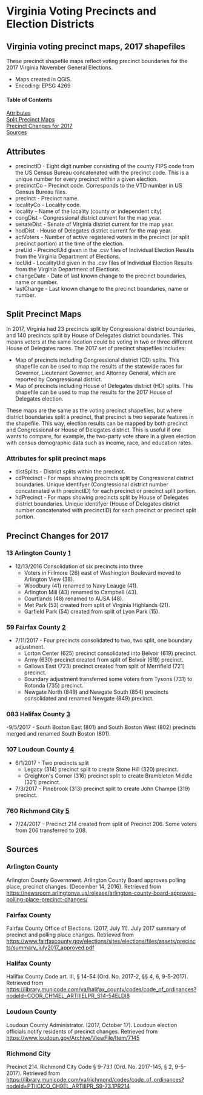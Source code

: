 # Virginia Voting Precincts and Election Districts
## Virginia voting precinct maps, 2017 shapefiles
These precinct shapefile maps reflect voting precinct boundaries for the 2017 Virginia November General Elections.
* Maps created in QGIS.
* Encoding: EPSG 4269
#### Table of Contents
[Attributes](#attributes)  
[Split Precinct Maps](#split-precinct-maps)  
[Precinct Changes for 2017](#precinct-changes-for-2017)  
[Sources](#sources)
<a name="attributes"/>
## Attributes
* precinctID - Eight digit number consisting of the county FIPS code from the US Census Bureau concatenated with the precinct code. This is a unique number for every precinct within a given election.
* precinctCo - Precinct code. Corresponds to the VTD number in US Census Bureau files.
* precinct - Precinct name.
* localityCo - Locality code.
* locality - Name of the locality (county or independent city)
* congDist - Congressional district current for the map year.
* senateDist - Senate of Virginia district current for the map year.
* hodDist - House of Delegates district current for the map year.
* actVoters - Number of active registered voters in the precinct (or split precinct portion) at the time of the election.
* preUid - PrecinctUid given in the .csv files of Individual Election Results from the Virginia Department of Elections.
* locUid - LocalityUid given in the .csv files of Individual Election Results from the Virginia Department of Elections.
* changeDate - Date of last known change to the precinct boundaries, name or number.
* lastChange - Last known change to the precinct boundaries, name or number.  
## Split Precinct Maps
In 2017, Virginia had 23 precincts split by Congressional district boundaries, and 140 precincts split by House of Delegates district boundaries.  This means voters at the same location could be voting in two or three different House of Delegates races.
The 2017 set of precinct shapefiles includes:
- Map of precincts including Congressional district (CD) splits. This shapefile can be used to map the results of the statewide races for Governor, Lieutenant Governor, and Attorney General, which are reported by Congressional district.
- Map of precincts including House of Delegates district (HD) splits. This shapefile can be used to map the results for the 2017 House of Delegates election.

These maps are the same as the voting precinct shapefiles, but where district boundaries split a precinct, that precinct is two separate features in the shapefile. This way, election results can be mapped by both precinct and Congressional or House of Delegates district. This is useful if one wants to compare, for example, the two-party vote share in a given  election with census demographic data such as income, race, and education rates.  
### Attributes for split precinct maps
* distSplits - District splits within the precinct.
* cdPrecinct - For maps showing precincts split by Congressional district boundaries. Unique identifyer (Congressional district number concatenated with precinctID) for each precinct or precinct split portion.  
* hdPrecinct - For maps showing precincts split by House of Delegates district boundaries. Unique identifyer (House of Delegates district number concatenated with precinctID) for each precinct or precinct split portion.  
## Precinct Changes for 2017
### 13 Arlington County [1](#arlington-county)
- 12/13/2016 Consolidation of six precincts into three
	- Voters in Fillmore (26) east of Washington Boulevard moved to Arlington View (38).
	- Woodbury (41) renamed to Navy Leauge (41).
	- Arlington Mill (43) renamed to Campbell (43).
	- Courtlands (48) renamed to AUSA (48).
	- Met Park (53) created from split of Virginia Highlands (21).
	- Garfield Park (54) created from split of Lyon Park (15).
### 59 Fairfax County [2](#fairfax-county)
- 7/11/2017 - Four precincts consolidated to two, two split, one boundary adjustment.
	- Lorton Center (625) precinct consolidated into Belvoir (619) precinct.
	- Army (630) precinct created from split of Belvoir (619) precinct.
	- Gallows East (723) precinct created from split of Merrifield (721) precinct.
	- Boundary adjustment transferred some voters from Tysons (731) to Rotonda (735) precinct.
	- Newgate North (849) and Newgate South (854) precincts consolidated and renamed Newgate (849) precinct.
### 083 Halifax County [3](#halifax-county)
-9/5/2017 - South Boston East (801) and South Boston West (802) precincts merged and renamed South Boston (801).
### 107 Loudoun County [4](#loudoun-county)
- 6/1/2017 - Two precincts split
	- Legacy (314) precinct split to create Stone Hill (320) precinct.
	- Creighton's Corner (316) precinct split to create Brambleton Middle (321) precinct.
- 7/3/2017 - Pinebrook (313) precinct split to create John Champe (319) precinct.
### 760 Richmond City [5](#richmond-city)
- 7/24/2017 - Precinct 214 created from split of Precinct 206. Some voters from 206 transferred to 208.
## Sources
### Arlington County
Arlington County Government. Arlington County Board approves polling place, precinct changes. (December 14, 2016). Retrieved from https://newsroom.arlingtonva.us/release/arlington-county-board-approves-polling-place-precinct-changes/
### Fairfax County
Fairfax County Office of Elections. (2017, July 11). July 2017 summary of precinct and polling place changes. Retrieved from https://www.fairfaxcounty.gov/elections/sites/elections/files/assets/precincts/summary_july2017_approved.pdf
### Halifax County
Halifax County Code art. III, § 14-54 (Ord. No. 2017-2, §§ 4, 6, 9-5-2017). Retrieved from https://library.municode.com/va/halifax_county/codes/code_of_ordinances?nodeId=COOR_CH14EL_ARTIIIELPR_S14-54ELDI8
### Loudoun County
Loudoun County Administrator. (2017, October 17). Loudoun election officials notify residents of precinct changes. Retrieved from https://www.loudoun.gov/Archive/ViewFile/Item/7145
### Richmond City
Precinct 214. Richmond City Code § 9-73.1 (Ord. No. 2017-145, § 2, 9-5-2017). Retrieved from https://library.municode.com/va/richmond/codes/code_of_ordinances?nodeId=PTIICICO_CH9EL_ARTIIIPR_S9-73.1PR214
